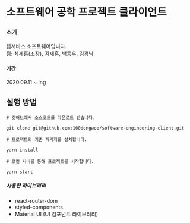 # 소프트웨어 공학 프로젝트 클라이언트 
### 소개
웹서비스 소프트웨어입니다. <br/>
팀: 최세홍(조장), 김재훈, 백동우, 김경남
#### 기간
2020.09.11 ~ ing

## 실행 방법 
```
# 깃허브에서 소스코드를 다운로드 받습니다.

git clone git@github.com:100dongwoo/software-engineering-client.git

# 프로젝트의 기존 패키지를 설치합니다.

yarn install

# 로컬 서버를 통해 프로젝트를 시작합니다.

yarn start

```
##### 사용한 라이브러리
- react-router-dom
- styled-components
- Material UI (UI 컴포넌트 라이브러리)
